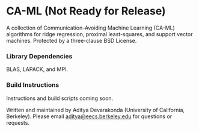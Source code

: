 # CA-ML (Not Ready for Release)
A collection of Communication-Avoiding Machine Learning (CA-ML) algorithms for ridge regression, proximal least-squares, and support vector machines.
Protected by a three-clause BSD License.

### Library Dependencies
BLAS, LAPACK, and MPI.

### Build Instructions
Instructions and build scripts coming soon.

Written and maintained by Aditya Devarakonda (University of California, Berkeley). Please email aditya@eecs.berkeley.edu for questions or requests.
